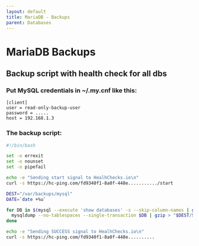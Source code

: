 ```yaml
---
layout: default
title: MariaDB - Backups
parent: Databases
---
```


# MariaDB Backups

## Backup script with health check for all dbs

### Put MySQL credentials in ~/.my.cnf like this:

```
[client]
user = read-only-backup-user
password = .....
host = 192.168.1.3
```

### The backup script:

```bash
#!/bin/bash

set -o errexit
set -o nounset
set -o pipefail

echo -e "Sending start signal to HealhChecks.io\n"
curl -s https://hc-ping.com/fd9340f1-8a0f-448e.........../start

DEST="/var/backups/mysql"
DATE=`date +%u`

for DB in $(mysql --execute 'show databases' -s --skip-column-names | grep -v information_schema | grep -v performance_schema | grep -v meta | grep -v sys | grep -v mysql); do
  mysqldump --no-tablespaces --single-transaction $DB | gzip > "$DEST/$DB.$DATE.sql.gz";
done

echo -e "Sending SUCCESS signal to HealhChecks.io\n"
curl -s https://hc-ping.com/fd9340f1-8a0f-448e..........
```
